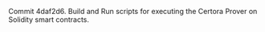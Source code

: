 Commit 4daf2d6.                    Build and Run scripts for executing the Certora Prover on Solidity smart contracts.